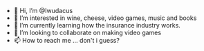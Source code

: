 - 👋 Hi, I’m @Iwudacus
- 👀 I’m interested in wine, cheese, video games, music and books
- 🌱 I’m currently learning how the insurance industry works.
- 💞️ I’m looking to collaborate on making video games
- 📫 How to reach me ... don't i guess?

<!---
Iwudacus/Iwudacus is a ✨ special ✨ repository because its `README.md` (this file) appears on your GitHub profile.
You can click the Preview link to take a look at your changes.
--->
